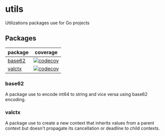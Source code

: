 # utils
Utilizations packages use for Go projects

## Packages
| package                  | coverage                                                                           |
| ------------------------ | -----------------------------------------------------------------------------------|
| [base62][base62-package] | [![codecov](https://codecov.io/gh/tuannguyenandpadcojp/utils/branch/main/graph/badge.svg?token=APZD94NB9H&flag=base62)](https://codecov.io/gh/tuannguyenandpadcojp/utils) |
| [valctx][valctx-package] | [![codecov](https://codecov.io/gh/tuannguyenandpadcojp/utils/branch/main/graph/badge.svg?token=APZD94NB9H&flag=valctx)](https://codecov.io/gh/tuannguyenandpadcojp/utils) |

### base62
A package use to encode int64 to string and vice versa using base62 encoding.

### valctx
A package use to create a new context that inherits values from a parent context but doesn't propagate its cancellation or deadline to child contexts.

[base62-package]: ./base62
[valctx-package]: ./valctx
